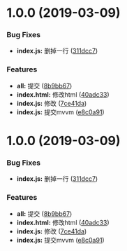 # 1.0.0 (2019-03-09)


### Bug Fixes

* **index.js:** 删掉一行 ([311dcc7](https://github.com/linsi123/mvvm/commit/311dcc7))


### Features

* **all:** 提交 ([8b9bb67](https://github.com/linsi123/mvvm/commit/8b9bb67))
* **index.html:** 修改html ([40adc33](https://github.com/linsi123/mvvm/commit/40adc33))
* **index.js:** 修改 ([7ce41da](https://github.com/linsi123/mvvm/commit/7ce41da))
* **index.js:** 提交mvvm ([e8c0a91](https://github.com/linsi123/mvvm/commit/e8c0a91))



# 1.0.0 (2019-03-09)


### Bug Fixes

* **index.js:** 删掉一行 ([311dcc7](https://github.com/linsi123/mvvm/commit/311dcc7))


### Features

* **all:** 提交 ([8b9bb67](https://github.com/linsi123/mvvm/commit/8b9bb67))
* **index.html:** 修改html ([40adc33](https://github.com/linsi123/mvvm/commit/40adc33))
* **index.js:** 修改 ([7ce41da](https://github.com/linsi123/mvvm/commit/7ce41da))
* **index.js:** 提交mvvm ([e8c0a91](https://github.com/linsi123/mvvm/commit/e8c0a91))



